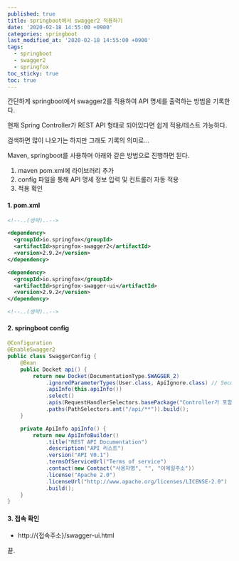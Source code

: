 ```yaml
---
published: true
title: springboot에서 swagger2 적용하기
date: '2020-02-18 14:55:00 +0900'
categories: springboot
last_modified_at: '2020-02-18 14:55:00 +0900'
tags:
  - springboot
  - swagger2
  - springfox
toc_sticky: true
toc: true
---
```

간단하게 springboot에서 swagger2를 적용하여 API 명세를 출력하는 방법을 기록한다.

현재 Spring Controller가 REST API 형태로 되어있다면 쉽게 적용/테스트 가능하다.

검색하면 많이 나오기는 하지만 그래도 기록의 의미로...

Maven, springboot를 사용하며 아래와 같은 방법으로 진행하면 된다.

1. maven pom.xml에 라이브러리 추가
2. config 파일을 통해 API 명세 정보 입력 및 컨트롤러 자동 적용
3. 적용 확인

#### 1. pom.xml

```xml
<!--..(생략)..-->

<dependency>
  <groupId>io.springfox</groupId>
  <artifactId>springfox-swagger2</artifactId>
  <version>2.9.2</version>
</dependency>

<dependency>
  <groupId>io.springfox</groupId>
  <artifactId>springfox-swagger-ui</artifactId>
  <version>2.9.2</version>
</dependency>

<!--..(생략)..-->

```

#### 2. springboot config

```java
@Configuration
@EnableSwagger2
public class SwaggerConfig {
	@Bean
	public Docket api() {
		return new Docket(DocumentationType.SWAGGER_2)
            .ignoredParameterTypes(User.class, ApiIgnore.class) // Security User 나  ApiIgnore 파라미터는 제외한다.
			.apiInfo(this.apiInfo())
			.select()
			.apis(RequestHandlerSelectors.basePackage("Controller가 포함된 패키지명"))
			.paths(PathSelectors.ant("/api/**")).build();
	}

	private ApiInfo apiInfo() {
		return new ApiInfoBuilder()
			.title("REST API Documentation")
			.description("API 리스트")
			.version("API V0.1")
			.termsOfServiceUrl("Terms of service")
            .contact(new Contact("사용자명", "", "이메일주소"))
			.license("Apache 2.0")
            .licenseUrl("http://www.apache.org/licenses/LICENSE-2.0")
			.build();
	}
}
```

#### 3. 접속 확인
- http://{접속주소}/swagger-ui.html

끝.
